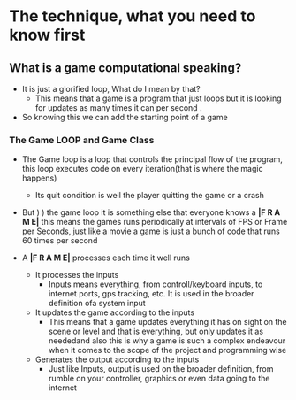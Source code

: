 # The technique, what you need to know first

## What is a game computational speaking?

+ It is just a glorified loop, What do I mean by that?
  + This means that a game is a program that just loops but it is looking for updates as many times it can per second .
+ So knowing this we can add the starting point of a game

### The Game LOOP and Game Class

+ The Game loop is a loop that controls the principal flow of the program, this loop executes code on every iteration(that is where the magic happens)
  + Its quit condition is well the player quitting the game or a crash
+ But ) ) the game loop it is something else that everyone knows a **|F R A M E|** this means the games runs periodically at intervals of FPS or Frame per Seconds, just like a movie a game is just a bunch of code that runs 60 times per second

+ A **|F R A M E|** processes each time it well runs
  + It processes the inputs
    + Inputs means everything, from controll/keyboard inputs, to internet ports, gps tracking, etc. It is used in the broader definition ofa system input
  + It updates the game according to the inputs
    + This means that a game updates everything it has on sight on the scene or level and that is everything, but only updates it as neededand also this is why a game is such a complex endeavour when it comes to the scope of the project and programming wise
  + Generates the output according to the inputs
    + Just like Inputs, output is used on the broader definition, from rumble on your controller, graphics or even data going to the internet
